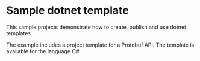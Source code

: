# Sample dotnet template

This sample projects demonstrate how to create, publish and use dotnet templates.

The example includes a project template for a Protobuf API. The template is available for the language C#.